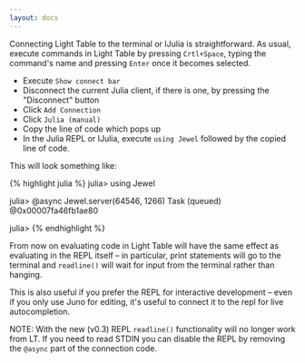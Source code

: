```yaml
---
layout: docs
---
```

Connecting Light Table to the terminal or IJulia is straightforward. As usual, execute commands in Light Table by pressing `Crtl+Space`, typing the command's name and pressing `Enter` once it becomes selected.

* Execute `Show connect bar`
* Disconnect the current Julia client, if there is one, by pressing the "Disconnect" button
* Click `Add Connection`
* Click `Julia (manual)`
* Copy the line of code which pops up
* In the Julia REPL or IJulia, execute `using Jewel` followed by the copied line of code.

This will look something like:

{% highlight julia %}
julia> using Jewel

julia> @async Jewel.server(64546, 1266)
Task (queued) @0x00007fa46fb1ae80

julia>
{% endhighlight %}

From now on evaluating code in Light Table will have the same effect as evaluating in the REPL itself – in particular, print statements will go to the terminal and `readline()` will wait for input from the terminal rather than hanging.

This is also useful if you prefer the REPL for interactive development – even if you only use Juno for editing, it's useful to connect it to the repl for live autocompletion.

NOTE: With the new (v0.3) REPL `readline()` functionality will no longer work from LT. If you need to read STDIN you can disable the REPL by removing the `@async` part of the connection code.
